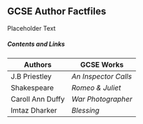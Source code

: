 ## GCSE Author Factfiles

Placeholder Text

##### Contents and Links
| Authors          |GCSE Works   |
|------------------|---|
| J.B Priestley    |_An Inspector Calls_   |
| Shakespeare      |_Romeo & Juliet_   |
| Caroll Ann Duffy |_War Photographer_   |
| Imtaz Dharker    |_Blessing_   |

